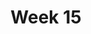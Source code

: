 ---
title: Week 15
weekNumber: 15
days:
- date: 2024-11-11
  events:
    ? '**Lecture 13**{: .label .label-lecture } [Advanced Pandas for Biological Data & Data Visualization Basics](lecture/lec13)'
    : ''
- date: 2024-11-13
  events:
    ? '**Lab 13**{: .label .label-lab } [Data Cleaning/Manipulation with Pandas & Simple Plots](lab/lab13)'
    ? '**Homework 13**{: .label .label-hw } [Advanced Pandas & Visualization](hw/hw13) (due Nov 20)'
    : ''

---